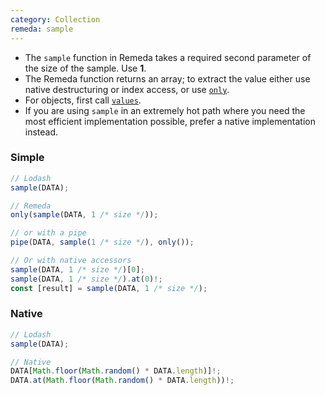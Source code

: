 ```yaml
---
category: Collection
remeda: sample
---
```


- The `sample` function in Remeda takes a required second parameter of the size
  of the sample. Use **1**.
- The Remeda function returns an array; to extract the value either use
  native destructuring or index access, or use [`only`](/docs#only).
- For objects, first call [`values`](/docs#values).
- If you are using `sample` in an extremely hot path where you need the most
  efficient implementation possible, prefer a native implementation instead.

### Simple

```ts
// Lodash
sample(DATA);

// Remeda
only(sample(DATA, 1 /* size */));

// or with a pipe
pipe(DATA, sample(1 /* size */), only());

// Or with native accessors
sample(DATA, 1 /* size */)[0];
sample(DATA, 1 /* size */).at(0)!;
const [result] = sample(DATA, 1 /* size */);
```

### Native

```ts
// Lodash
sample(DATA);

// Native
DATA[Math.floor(Math.random() * DATA.length)]!;
DATA.at(Math.floor(Math.random() * DATA.length))!;
```
